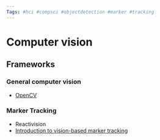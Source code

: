 ```yaml
---
Tags: #hci #compsci #objectdetection #marker #tracking
---
```


# Computer vision

## Frameworks

### General computer vision

- [OpenCV](https://opencv.org/)

### Marker Tracking

- Reactivision
- [Introduction to vision-based marker tracking](https://www.slideshare.net/JensGrubert/a-short-introduction-to-computer-visionbased-marker-tracking)
